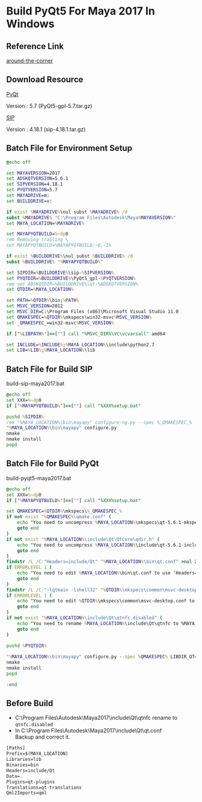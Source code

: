 # Build PyQt5 For Maya 2017 In Windows

## Reference Link

[around-the-corner](http://around-the-corner.typepad.com/adn/2017/06/how-to-build-pyqt5-for-autodesk-maya-2017-64bit.html)

## Download Resource

[PyQt](http://www.riverbankcomputing.com/software/pyqt/download)

Version : 5.7 (PyQt5-gpl-5.7.tar.gz)

[SIP](http://www.riverbankcomputing.com/software/sip/download)

Version : 4.18.1 (sip-4.18.1.tar.gz)

## Batch File for Environment Setup

```bat
@echo off

set MAYAVERSION=2017
set ADSKQTVERSION=5.6.1
set SIPVERSION=4.18.1
set PYQTVERSION=5.7
set MAYADRIVE=m:
set BUILDDRIVE=v:

if exist %MAYADRIVE%\nul subst %MAYADRIVE% /d
subst %MAYADRIVE% "C:\Program Files\Autodesk\Maya%MAYAVERSION%"
set MAYA_LOCATION=%MAYADRIVE%

set MAYAPYQTBUILD=%~dp0
rem Removing trailing \
set MAYAPYQTBUILD=%MAYAPYQTBUILD:~0,-1%

if exist %BUILDDRIVE%\nul subst %BUILDDRIVE% /d
subst %BUILDDRIVE% "%MAYAPYQTBUILD%"

set SIPDIR=%BUILDDRIVE%\sip-%SIPVERSION%
set PYQTDIR=%BUILDDRIVE%\PyQt5_gpl-%PYQTVERSION%
rem set ADSKQTDIR=%BUILDDRIVE%\qt-%ADSKQTVERSION%
set QTDIR=%MAYA_LOCATION%

set PATH=%QTDIR%\bin;%PATH%
set MSVC_VERSION=2012
set MSVC_DIR=C:\Program Files (x86)\Microsoft Visual Studio 11.0
set QMAKESPEC=%QTDIR%\mkspecs\win32-msvc%MSVC_VERSION%
set _QMAKESPEC_=win32-msvc%MSVC_VERSION%

if ["%LIBPATH%"]==[""] call "%MSVC_DIR%\VC\vcvarsall" amd64

set INCLUDE=%INCLUDE%;%MAYA_LOCATION%\include\python2.7
set LIB=%LIB%;%MAYA_LOCATION%\lib
```

## Batch File for Build SIP

build-sip-maya2017.bat

```bat
@echo off
set XXX=%~dp0
if ["%MAYAPYQTBUILD%"]==[""] call "%XXX%setup.bat"

pushd %SIPDIR%
rem "%MAYA_LOCATION%\bin\mayapy" configure-ng.py --spec %_QMAKESPEC_%
"%MAYA_LOCATION%\bin\mayapy" configure.py
nmake
nmake install
popd
```

## Batch File for Build PyQt

build-pyqt5-maya2017.bat

```bat
@echo off
set XXX=%~dp0
if ["%MAYAPYQTBUILD%"]==[""] call "%XXX%setup.bat"

set QMAKESPEC=%QTDIR%\mkspecs\%_QMAKESPEC_%
if not exist "%QMAKESPEC%\qmake.conf" (
    echo "You need to uncompress %MAYA_LOCATION%\mkspecs\qt-5.6.1-mkspecs.tar.gz !"
    goto end
)
if not exist "%MAYA_LOCATION%\include\Qt\QtCore\qdir.h" (
    echo "You need to uncompress %MAYA_LOCATION%\include\qt-5.6.1-include.tar.gz in %MAYA_LOCATION%\include\Qt !"
    goto end
)
findstr /L /C:"Headers=include/Qt" "%MAYA_LOCATION%\bin\qt.conf" >nul 2>&1
if ERRORLEVEL 1 (
    echo "You need to edit %MAYA_LOCATION%\bin\qt.conf to use 'Headers=include/Qt'"
    goto end
)
findstr /L /C:"-lqtmain -lshell32" "%QTDIR%\mkspecs\common\msvc-desktop.conf" >nul 2>&1
if ERRORLEVEL 1 (
    echo "You need to edit %QTDIR%\mkspecs\common\msvc-desktop.conf to use 'QMAKE_LIBS_QT_ENTRY     = -lqtmain -lshell32'"
    goto end
)
if not exist "%MAYA_LOCATION%\include\Qt\qtnfc.disabled" (
    echo "You need to rename %MAYA_LOCATION%\include\Qt\qtnfc to %MAYA_LOCATION\include\Qt\qtnfc.disabled"
    goto end
)
    
pushd %PYQTDIR%

"%MAYA_LOCATION%\bin\mayapy" configure.py --spec %QMAKESPEC% LIBDIR_QT="%QTDIR%\lib" INCDIR_QT="%QTDIR%\include\Qt" MOC="%QTDIR%\bin\moc.exe" --sip="%QTDIR%\Python\sip.exe" --sip-incdir="%QTDIR%\Python\include" -w --no-designer-plugin
nmake
nmake install
popd

:end
```

## Before Build

+ C:\Program Files\Autodesk\Maya2017\include\Qt\qtnfc rename to `qtnfc.disabled`
+ In C:\Program Files\Autodesk\Maya2017\include\Qt\qt.conf</br>
  Backup and correct it.

```txt
[Paths]
Prefix=$(MAYA_LOCATION)
Libraries=lib
Binaries=bin
Headers=include/Qt
Data=.
Plugins=qt-plugins
Translations=qt-translations
Qml2Imports=qml
```
